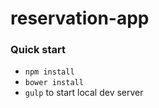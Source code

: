 # reservation-app

### Quick start

* `npm install`
* `bower install`
* `gulp` to start local dev server

